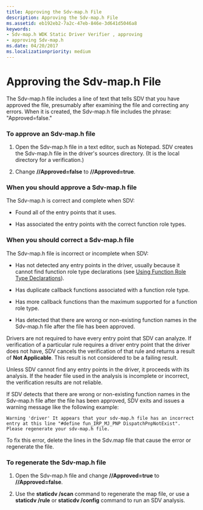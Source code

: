 ```yaml
---
title: Approving the Sdv-map.h File
description: Approving the Sdv-map.h File
ms.assetid: eb192eb2-7a2c-47eb-846e-3d641d5046a8
keywords:
- Sdv-map.h WDK Static Driver Verifier , approving
- approving Sdv-map.h
ms.date: 04/20/2017
ms.localizationpriority: medium
---
```


# Approving the Sdv-map.h File


The Sdv-map.h file includes a line of text that tells SDV that you have approved the file, presumably after examining the file and correcting any errors. When it is created, the Sdv-map.h file includes the phrase: "Approved=false."

### <span id="to_approve_an_sdv_map_h_file"></span><span id="TO_APPROVE_AN_SDV_MAP_H_FILE"></span>To approve an Sdv-map.h file

1.  Open the Sdv-map.h file in a text editor, such as Notepad. SDV creates the Sdv-map.h file in the driver's sources directory. (It is the local directory for a verification.)

2.  Change **//Approved=false** to **//Approved=true**.

### <span id="when_you_should_approve_a_sdv_map_h_file"></span><span id="WHEN_YOU_SHOULD_APPROVE_A_SDV_MAP_H_FILE"></span>When you should approve a Sdv-map.h file

The Sdv-map.h is correct and complete when SDV:

-   Found all of the entry points that it uses.

-   Has associated the entry points with the correct function role types.

### <span id="when_you_should_correct_a_sdv_map_h_file"></span><span id="WHEN_YOU_SHOULD_CORRECT_A_SDV_MAP_H_FILE"></span>When you should correct a Sdv-map.h file

The Sdv-map.h file is incorrect or incomplete when SDV:

-   Has not detected any entry points in the driver, usually because it cannot find function role type declarations (see [Using Function Role Type Declarations](using-function-role-type-declarations.md)).

-   Has duplicate callback functions associated with a function role type.

-   Has more callback functions than the maximum supported for a function role type.

-   Has detected that there are wrong or non-existing function names in the Sdv-map.h file after the file has been approved.

Drivers are not required to have every entry point that SDV can analyze. If verification of a particular rule requires a driver entry point that the driver does not have, SDV cancels the verification of that rule and returns a result of **Not Applicable**. This result is not considered to be a failing result.

Unless SDV cannot find any entry points in the driver, it proceeds with its analysis. If the header file used in the analysis is incomplete or incorrect, the verification results are not reliable.

If SDV detects that there are wrong or non-existing function names in the Sdv-map.h file after the file has been approved, SDV exits and issues a warning message like the following example:

```
Warning 'driver' It appears that your sdv-map.h file has an incorrect entry at this line "#define fun_IRP_MJ_PNP DispatchPnpNotExist". Please regenerate your sdv-map.h file.
```

To fix this error, delete the lines in the Sdv.map file that cause the error or regenerate the file.

### <span id="to_regenerate_the_sdv_map_h_file"></span><span id="TO_REGENERATE_THE_SDV_MAP_H_FILE"></span>To regenerate the Sdv-map.h file

1.  Open the Sdv-map.h file and change **//Approved=true** to **//Approved=false**.

2.  Use the **staticdv /scan** command to regenerate the map file, or use a **staticdv /rule** or **staticdv /config** command to run an SDV analysis.

 

 





